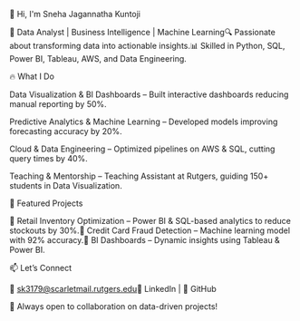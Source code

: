 👋 Hi, I'm Sneha Jagannatha Kuntoji

🚀 Data Analyst | Business Intelligence | Machine Learning🔍 Passionate about transforming data into actionable insights.📊 Skilled in Python, SQL, Power BI, Tableau, AWS, and Data Engineering.

🔥 What I Do

Data Visualization & BI Dashboards – Built interactive dashboards reducing manual reporting by 50%.

Predictive Analytics & Machine Learning – Developed models improving forecasting accuracy by 20%.

Cloud & Data Engineering – Optimized pipelines on AWS & SQL, cutting query times by 40%.

Teaching & Mentorship – Teaching Assistant at Rutgers, guiding 150+ students in Data Visualization.

🚀 Featured Projects

🔹 Retail Inventory Optimization – Power BI & SQL-based analytics to reduce stockouts by 30%.🔹 Credit Card Fraud Detection – Machine learning model with 92% accuracy.🔹 BI Dashboards – Dynamic insights using Tableau & Power BI.

📫 Let’s Connect

📧 sk3179@scarletmail.rutgers.edu🔗 LinkedIn | 🐙 GitHub

🚀 Always open to collaboration on data-driven projects!
